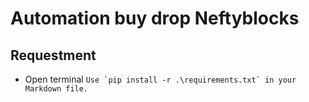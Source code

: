 # Automation buy drop Neftyblocks

## Requestment
- Open terminal
``Use `pip install -r .\requirements.txt` in your Markdown file.``
